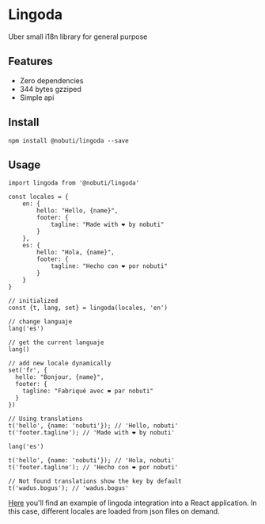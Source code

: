 # Lingoda

Uber small i18n library for general purpose


## Features

- Zero dependencies
- 344 bytes gzziped
- Simple api


## Install

```
npm install @nobuti/lingoda --save
```

## Usage

```
import lingoda from '@nobuti/lingoda'

const locales = {
    en: {
        hello: "Hello, {name}",
        footer: {
            tagline: "Made with ❤️ by nobuti"
        }
    },
    es: {
        hello: "Hola, {name}",
        footer: {
            tagline: "Hecho con ❤️ por nobuti"
        }
    }
}

// initialized
const {t, lang, set} = lingoda(locales, 'en')

// change languaje
lang('es')

// get the current languaje
lang()

// add new locale dynamically
set('fr', {
  hello: "Bonjour, {name}",
  footer: {
    tagline: "Fabriqué avec ❤️ par nobuti"
  }
})

// Using translations
t('hello', {name: 'nobuti'}); // 'Hello, nobuti'
t('footer.tagline'); // 'Made with ❤️ by nobuti'

lang('es')

t('hello', {name: 'nobuti'}); // 'Hola, nobuti'
t('footer.tagline'); // 'Hecho con ❤️ por nobuti'

// Not found translations show the key by default
t('wadus.bogus'); // 'wadus.bogus'
```

[Here](https://codesandbox.io/s/lingoda-react-w0cnt) you'll find an example of lingoda integration
into a React application. In this case, different locales are loaded from json files on demand.
